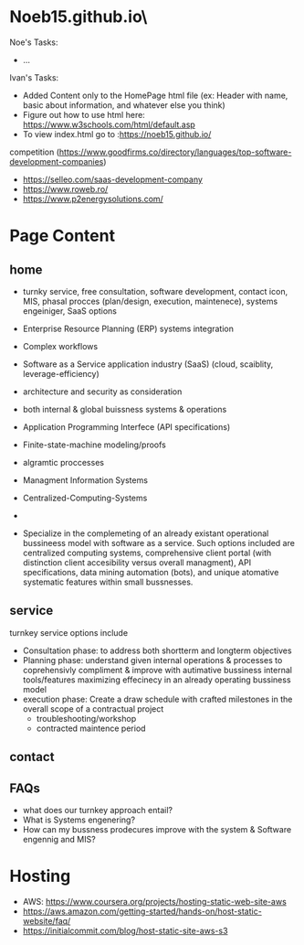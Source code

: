 # Noeb15.github.io\

Noe's Tasks:
- ...

Ivan's Tasks:
- Added Content only to the HomePage html file (ex: Header with name, basic about information, and whatever else you think)
- Figure out how to use html here: https://www.w3schools.com/html/default.asp
- To view index.html go to :https://noeb15.github.io/


competition (https://www.goodfirms.co/directory/languages/top-software-development-companies)
- https://selleo.com/saas-development-company
- https://www.roweb.ro/
- https://www.p2energysolutions.com/


# Page Content

## home
- turnky service, free consultation, software development, contact icon, MIS, phasal procces (plan/design, execution, maintenece), systems engeiniger, SaaS options


- Enterprise Resource Planning (ERP) systems integration
- Complex workflows
- Software as a Service application industry (SaaS) (cloud, scaiblity, leverage-efficiency)
- architecture and security as consideration
- both internal & global buissness systems & operations
- Application Programming Interfece (API specifications)
- Finite-state-machine modeling/proofs
- algramtic proccesses
- Managment Information Systems
- Centralized-Computing-Systems
- 

- Specialize in the complemeting of an already existant operational bussineess model with software as a service. Such options included are centralized computing systems, comprehensive client portal (with distinction client accesibility versus overall managment), API specifications, data mining automation (bots), and unique atomative systematic features within small bussnesses.


## service
turnkey service options include 
- Consultation phase: to address both shortterm and longterm objectives
- Planning phase: understand given internal operations & processes to coprehensivly compliment & improve with autimative bussiness internal tools/features maximizing effecinecy in an already operating bussiness model
- execution phase: Create a draw schedule with crafted milestones in the overall scope of a contractual project
    - troubleshooting/workshop
    - contracted maintence period

## contact


## FAQs
- what does our turnkey approach entail?
- What is Systems engenering?
- How can my bussness prodecures improve with the system & Software engennig and MIS?

# Hosting
- AWS: https://www.coursera.org/projects/hosting-static-web-site-aws
- https://aws.amazon.com/getting-started/hands-on/host-static-website/faq/
- https://initialcommit.com/blog/host-static-site-aws-s3
